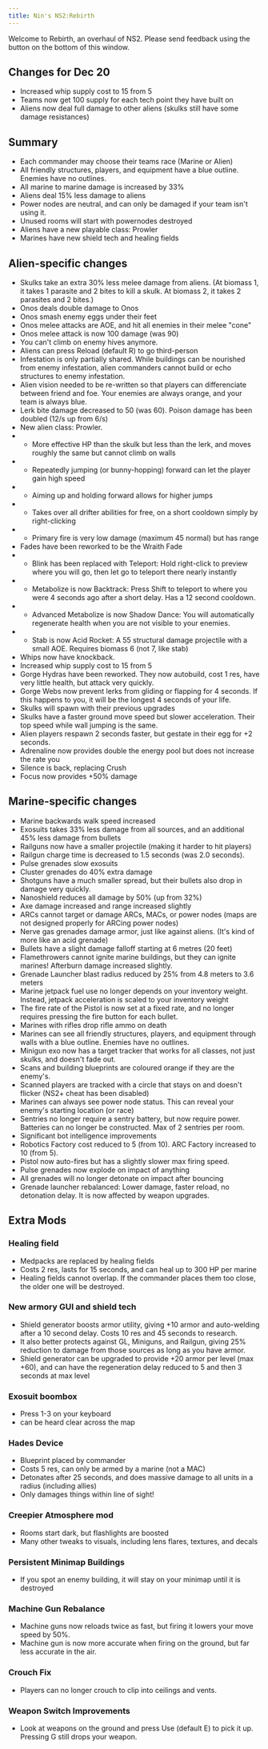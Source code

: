 ```yaml
---
title: Nin's NS2:Rebirth
---
```

Welcome to Rebirth, an overhaul of NS2. Please send feedback using the button on the bottom of this window.

## Changes for Dec 20

* Increased whip supply cost to 15 from 5
* Teams now get 100 supply for each tech point they have built on
* Aliens now deal full damage to other aliens (skulks still have some damage resistances)

## Summary
* Each commander may choose their teams race (Marine or Alien)
* All friendly structures, players, and equipment have a blue outline. Enemies have no outlines.
* All marine to marine damage is increased by 33%
* Aliens deal 15% less damage to aliens
* Power nodes are neutral, and can only be damaged if your team isn't using it.
* Unused rooms will start with powernodes destroyed
* Aliens have a new playable class: Prowler
* Marines have new shield tech and healing fields

## Alien-specific changes
* Skulks take an extra 30% less melee damage from aliens. (At biomass 1, it takes 1 parasite and 2 bites to kill a skulk. At biomass 2, it takes 2 parasites and 2 bites.)
* Onos deals double damage to Onos
* Onos smash enemy eggs under their feet
* Onos melee attacks are AOE, and hit all enemies in their melee "cone"
* Onos melee attack is now 100 damage (was 90)
* You can't climb on enemy hives anymore.
* Aliens can press Reload (default R) to go third-person
* Infestation is only partially shared. While buildings can be nourished from enemy infestation, alien commanders cannot build or echo structures to enemy infestation.
* Alien vision needed to be re-written so that players can differenciate between friend and foe. Your enemies are always orange, and your team is always blue.
* Lerk bite damage decreased to 50 (was 60). Poison damage has been doubled (12/s up from 6/s)
* New alien class: Prowler. 
* * More effective HP than the skulk but less than the lerk, and moves roughly the same but cannot climb on walls
* * Repeatedly jumping (or bunny-hopping) forward can let the player gain high speed
* * Aiming up and holding forward allows for higher jumps
* * Takes over all drifter abilities for free, on a short cooldown simply by right-clicking
* * Primary fire is very low damage (maximum 45 normal) but has range
* Fades have been reworked to be the Wraith Fade
* * Blink has been replaced with Teleport: Hold right-click to preview where you will go, then let go to teleport there nearly instantly
* * Metabolize is now Backtrack: Press Shift to teleport to where you were 4 seconds ago after a short delay. Has a 12 second cooldown.
* * Advanced Metabolize is now Shadow Dance: You will automatically regenerate health when you are not visible to your enemies.
* * Stab is now Acid Rocket: A 55 structural damage projectile with a small AOE. Requires biomass 6 (not 7, like stab)
* Whips now have knockback.
* Increased whip supply cost to 15 from 5
* Gorge Hydras have been reworked. They now autobuild, cost 1 res, have very little health, but attack very quickly.
* Gorge Webs now prevent lerks from gliding or flapping for 4 seconds. If this happens to you, it will be the longest 4 seconds of your life.
* Skulks will spawn with their previous upgrades
* Skulks have a faster ground move speed but slower acceleration. Their top speed while wall jumping is the same.
* Alien players respawn 2 seconds faster, but gestate in their egg for +2 seconds.
* Adrenaline now provides double the energy pool but does not increase the rate you 
* Silence is back, replacing Crush
* Focus now provides +50% damage


## Marine-specific changes
* Marine backwards walk speed increased
* Exosuits takes 33% less damage from all sources, and an additional 45% less damage from bullets
* Railguns now have a smaller projectile (making it harder to hit players)
* Railgun charge time is decreased to 1.5 seconds (was 2.0 seconds). 
* Pulse grenades slow exosuits
* Cluster grenades do 40% extra damage
* Shotguns have a much smaller spread, but their bullets also drop in damage very quickly.
* Nanoshield reduces all damage by 50% (up from 32%)
* Axe damage increased and range increased slightly
* ARCs cannot target or damage ARCs, MACs, or power nodes (maps are not designed properly for ARCing power nodes)
* Nerve gas grenades damage armor, just like against aliens. (It's kind of more like an acid grenade)
* Bullets have a slight damage falloff starting at 6 metres (20 feet)
* Flamethrowers cannot ignite marine buildings, but they can ignite marines! Afterburn damage increased slightly. 
* Grenade Launcher blast radius reduced by 25% from 4.8 meters to 3.6 meters
* Marine jetpack fuel use no longer depends on your inventory weight. Instead, jetpack acceleration is scaled to your inventory weight
* The fire rate of the Pistol is now set at a fixed rate, and no longer requires pressing the fire button for each bullet.
* Marines with rifles drop rifle ammo on death
* Marines can see all friendly structures, players, and equipment through walls with a blue outline. Enemies have no outlines.
* Minigun exo now has a target tracker that works for all classes, not just skulks, and doesn't fade out.
* Scans and building blueprints are coloured orange if they are the enemy's.
* Scanned players are tracked with a circle that stays on and doesn't flicker (NS2+ cheat has been disabled)
* Marines can always see power node status. This can reveal your enemy's starting location (or race)
* Sentries no longer require a sentry battery, but now require power. Batteries can no longer be constructed. Max of 2 sentries per room.
* Significant bot intelligence improvements
* Robotics Factory cost reduced to 5 (from 10). ARC Factory increased to 10 (from 5).
* Pistol now auto-fires but has a slightly slower max firing speed.
* Pulse grenades now explode on impact of anything
* All grenades will no longer detonate on impact after bouncing
* Grenade launcher rebalanced: Lower damage, faster reload, no detonation delay. It is now affected by weapon upgrades.

## Extra Mods
### Healing field
* Medpacks are replaced by healing fields
* Costs 2 res, lasts for 15 seconds, and can heal up to 300 HP per marine
* Healing fields cannot overlap. If the commander places them too close, the older one will be destroyed.

### New armory GUI and shield tech
* Shield generator boosts armor utility, giving +10 armor and auto-welding after a 10 second delay. Costs 10 res and 45 seconds to research.
* It also better protects against GL, Miniguns, and Railgun, giving 25% reduction to damage from those sources as long as you have armor.
* Shield generator can be upgraded to provide +20 armor per level (max +60), and can have the regeneration delay reduced to 5 and then 3 seconds at max level

### Exosuit boombox 
* Press 1-3 on your keyboard
* can be heard clear across the map

### Hades Device
* Blueprint placed by commander
* Costs 5 res, can only be armed by a marine (not a MAC)
* Detonates after 25 seconds, and does massive damage to all units in a radius (including allies)
* Only damages things within line of sight!

### Creepier Atmosphere mod
* Rooms start dark, but flashlights are boosted
* Many other tweaks to visuals, including lens flares, textures, and decals

### Persistent Minimap Buildings
* If you spot an enemy building, it will stay on your minimap until it is destroyed

### Machine Gun Rebalance
* Machine guns now reloads twice as fast, but firing it lowers your move speed by 50%.
* Machine gun is now more accurate when firing on the ground, but far less accurate in the air.

### Crouch Fix
* Players can no longer crouch to clip into ceilings and vents.

### Weapon Switch Improvements
* Look at weapons on the ground and press Use (default E) to pick it up. Pressing G still drops your weapon.




